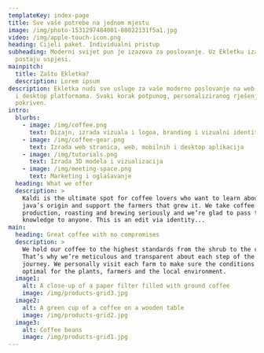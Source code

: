 ```yaml
---
templateKey: index-page
title: Sve vaše potrebe na jednom mjestu
image: /img/photo-1531297484001-80022131f5a1.jpg
video: /img/apple-touch-icon.png
heading: Cijeli paket. Individualni pristup
subheading: Moderni svijet pun je izazova za poslovanje. Uz Ekletku izazovi
  postaju uspjesi.
mainpitch:
  title: Zašto Ekletka?
  description: Lorem ipsum
description: Ekletka nudi sve usluge za vaše moderno poslovanje na web, mobilnim
  i desktop platformama. Svaki korak potpunog, personaliziranog rješenja je
  pokriven.
intro:
  blurbs:
    - image: /img/coffee.png
      text: Dizajn, izrada vizuala i logoa, branding i vizualni identitet
    - image: /img/coffee-gear.png
      text: Izrada web stranica, web, mobilnih i desktop aplikacija
    - image: /img/tutorials.png
      text: Izrada 3D modela i vizualizacija
    - image: /img/meeting-space.png
      text: Marketing i oglašavanje
  heading: What we offer
  description: >
    Kaldi is the ultimate spot for coffee lovers who want to learn about their
    java’s origin and support the farmers that grew it. We take coffee
    production, roasting and brewing seriously and we’re glad to pass that
    knowledge to anyone. This is an edit via identity...
main:
  heading: Great coffee with no compromises
  description: >
    We hold our coffee to the highest standards from the shrub to the cup.
    That’s why we’re meticulous and transparent about each step of the coffee’s
    journey. We personally visit each farm to make sure the conditions are
    optimal for the plants, farmers and the local environment.
  image1:
    alt: A close-up of a paper filter filled with ground coffee
    image: /img/products-grid3.jpg
  image2:
    alt: A green cup of a coffee on a wooden table
    image: /img/products-grid2.jpg
  image3:
    alt: Coffee beans
    image: /img/products-grid1.jpg
---
```

